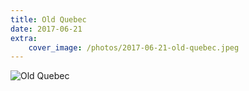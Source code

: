```yaml
---
title: Old Quebec
date: 2017-06-21
extra:
    cover_image: /photos/2017-06-21-old-quebec.jpeg
---
```


![Old Quebec](/photos/2017-06-21-old-quebec.jpeg)
